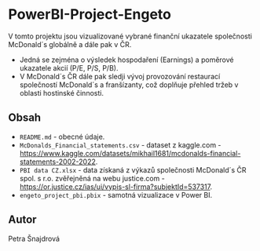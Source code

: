 # PowerBI-Project-Engeto

V tomto projektu jsou vizualizované vybrané finanční ukazatele společnosti McDonald´s globálně a dále pak v ČR.
* Jedná se zejména o výsledek hospodaření (Earnings) a poměrové ukazatele akcií (P/E, P/S, P/B).
* V McDonald´s ČR dále pak sledji vývoj provozování restaurací společností McDonald´s a franšízanty, což doplňuje přehled tržeb v oblasti hostinské činnosti.

## Obsah
* `README.md` - obecné údaje.
* `McDonalds_Financial_statements.csv` - dataset z kaggle.com - https://www.kaggle.com/datasets/mikhail1681/mcdonalds-financial-statements-2002-2022.
* `PBI data CZ.xlsx` - data získaná z výkazů společnosti McDonald´s ČR spol. s r.o. zvěřejněná na webu justice.com - https://or.justice.cz/ias/ui/vypis-sl-firma?subjektId=537317.
* `engeto_project_pbi.pbix` - samotná vizualizace v Power BI.

## Autor
Petra Šnajdrová
